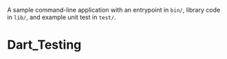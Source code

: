 A sample command-line application with an entrypoint in `bin/`, library code
in `lib/`, and example unit test in `test/`.
# Dart_Testing
